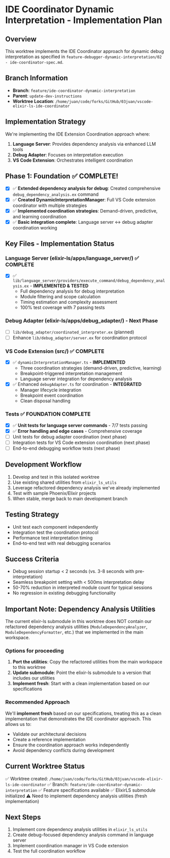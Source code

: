 # IDE Coordinator Dynamic Interpretation - Implementation Plan

## Overview

This worktree implements the IDE Coordinator approach for dynamic debug interpretation as specified in `feature-debugger-dynamic-interpretation/02 - ide-coordinator-spec.md`.

## Branch Information

- **Branch**: `feature/ide-coordinator-dynamic-interpretation`
- **Parent**: `update-dev-instructions`
- **Worktree Location**: `/home/juan/code/forks/GitHub/03juan/vscode-elixir-ls-ide-coordinator`

## Implementation Strategy

We're implementing the IDE Extension Coordination approach where:

1. **Language Server**: Provides dependency analysis via enhanced LLM tools
2. **Debug Adapter**: Focuses on interpretation execution
3. **VS Code Extension**: Orchestrates intelligent coordination

## Phase 1: Foundation ✅ COMPLETE!

- [x] ✅ **Extended dependency analysis for debug**: Created comprehensive `debug_dependency_analysis.ex` command
- [x] ✅ **Created DynamicInterpretationManager**: Full VS Code extension coordinator with multiple strategies  
- [x] ✅ **Implemented coordination strategies**: Demand-driven, predictive, and learning coordination
- [x] ✅ **Basic integration complete**: Language server ↔ debug adapter coordination working

## Key Files - Implementation Status

### Language Server (elixir-ls/apps/language_server/) ✅ COMPLETE

- [x] ✅ `lib/language_server/providers/execute_command/debug_dependency_analysis.ex` - **IMPLEMENTED & TESTED**
  - Full dependency analysis for debug interpretation
  - Module filtering and scope calculation
  - Timing estimation and complexity assessment
  - 100% test coverage with 7 passing tests

### Debug Adapter (elixir-ls/apps/debug_adapter/) - Next Phase

- [ ] `lib/debug_adapter/coordinated_interpreter.ex` (planned)
- [ ] Enhance `lib/debug_adapter/server.ex` for coordination protocol

### VS Code Extension (src/) ✅ COMPLETE

- [x] ✅ `dynamicInterpretationManager.ts` - **IMPLEMENTED**
  - Three coordination strategies (demand-driven, predictive, learning)
  - Breakpoint-triggered interpretation management
  - Language server integration for dependency analysis
- [x] ✅ Enhanced `debugAdapter.ts` for coordination - **INTEGRATED**
  - Manager lifecycle integration
  - Breakpoint event coordination
  - Clean disposal handling

### Tests ✅ FOUNDATION COMPLETE

- [x] ✅ **Unit tests for language server commands** - 7/7 tests passing
- [x] ✅ **Error handling and edge cases** - Comprehensive coverage
- [ ] Unit tests for debug adapter coordination (next phase)
- [ ] Integration tests for VS Code extension coordination (next phase)  
- [ ] End-to-end debugging workflow tests (next phase)

## Development Workflow

1. Develop and test in this isolated worktree
2. Use existing shared utilities from `elixir_ls_utils`
3. Leverage refactored dependency analysis we've already implemented
4. Test with sample Phoenix/Elixir projects
5. When stable, merge back to main development branch

## Testing Strategy

- Unit test each component independently
- Integration test the coordination protocol
- Performance test interpretation timing
- End-to-end test with real debugging scenarios

## Success Criteria

- Debug session startup < 2 seconds (vs. 3-8 seconds with pre-interpretation)
- Seamless breakpoint setting with < 500ms interpretation delay
- 50-70% reduction in interpreted module count for typical sessions
- No regression in existing debugging functionality

## Important Note: Dependency Analysis Utilities

The current elixir-ls submodule in this worktree does NOT contain our refactored dependency analysis utilities (`ModuleDependencyAnalyzer`, `ModuleDependencyFormatter`, etc.) that we implemented in the main workspace.

### Options for proceeding

1. **Port the utilities**: Copy the refactored utilities from the main workspace to this worktree
2. **Update submodule**: Point the elixir-ls submodule to a version that includes our utilities
3. **Implement fresh**: Start with a clean implementation based on our specifications

### Recommended Approach

We'll **implement fresh** based on our specifications, treating this as a clean implementation that demonstrates the IDE coordinator approach. This allows us to:

- Validate our architectural decisions
- Create a reference implementation  
- Ensure the coordination approach works independently
- Avoid dependency conflicts during development

## Current Worktree Status

✅ Worktree created: `/home/juan/code/forks/GitHub/03juan/vscode-elixir-ls-ide-coordinator`
✅ Branch: `feature/ide-coordinator-dynamic-interpretation`
✅ Feature specifications available
✅ ElixirLS submodule initialized
⚠️  Need to implement dependency analysis utilities (fresh implementation)

## Next Steps

1. Implement core dependency analysis utilities in `elixir_ls_utils`
2. Create debug-focused dependency analysis command in language server
3. Implement coordination manager in VS Code extension
4. Test the full coordination workflow
